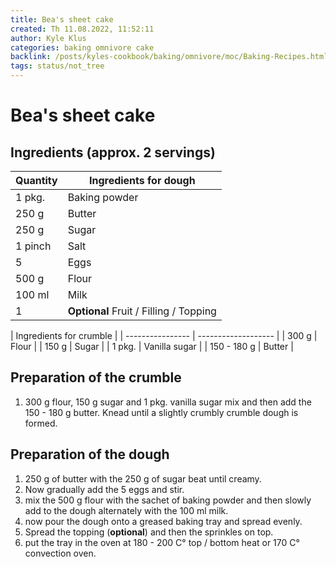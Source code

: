 ```yaml
---
title: Bea's sheet cake
created: Th 11.08.2022, 11:52:11
author: Kyle Klus
categories: baking omnivore cake
backlink: /posts/kyles-cookbook/baking/omnivore/moc/Baking-Recipes.html
tags: status/not_tree
---
```


# Bea's sheet cake

## Ingredients (approx. 2 servings)

| Quantity | Ingredients for dough |
| ---------------- | ---------------- |
| 1 pkg. | Baking powder |
| 250 g  | Butter |
| 250 g | Sugar |
| 1 pinch | Salt |
| 5 | Eggs |
| 500 g | Flour |
| 100 ml | Milk |
| 1 | **Optional** Fruit / Filling / Topping |

| Ingredients for crumble |
| ---------------- | ------------------- |
| 300 g | Flour |
| 150 g | Sugar |
| 1 pkg. | Vanilla sugar |
| 150 - 180 g | Butter |

## Preparation of the crumble

1. 300 g flour, 150 g sugar and 1 pkg. vanilla sugar mix and then add the 150 - 180 g butter.
Knead until a slightly crumbly crumble dough is formed.

## Preparation of the dough

1. 250 g of butter with the 250 g of sugar beat until creamy.
2. Now gradually add the 5 eggs and stir.
3. mix the 500 g flour with the sachet of baking powder and then slowly add to the dough alternately with the 100 ml milk.
4. now pour the dough onto a greased baking tray and spread evenly.
5. Spread the topping (**optional**) and then the sprinkles on top.
6. put the tray in the oven at 180 - 200 C° top / bottom heat or 170 C° convection oven.

